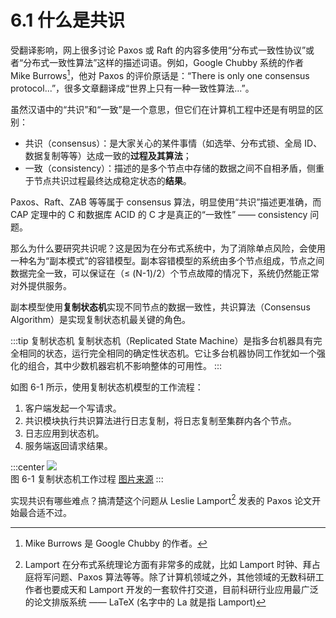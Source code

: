 # 6.1 什么是共识

受翻译影响，网上很多讨论 Paxos 或 Raft 的内容多使用“分布式一致性协议”或者“分布式一致性算法”这样的描述词语。例如，Google Chubby 系统的作者 Mike Burrows[^1]，他对 Paxos 的评价原话是：“There is only one consensus protocol...”，很多文章翻译成“世界上只有一种一致性算法...”。

虽然汉语中的“共识”和“一致”是一个意思，但它们在计算机工程中还是有明显的区别：
- 共识（consensus）：是大家关心的某件事情（如选举、分布式锁、全局 ID、数据复制等等）达成一致的**过程及其算法**；
- 一致（consistency）：描述的是多个节点中存储的数据之间不自相矛盾，侧重于节点共识过程最终达成稳定状态的**结果**。

Paxos、Raft、ZAB 等等属于 consensus 算法，明显使用“共识”描述更准确，而 CAP 定理中的 C 和数据库 ACID 的 C 才是真正的“一致性” —— consistency 问题。

那么为什么要研究共识呢？这是因为在分布式系统中，为了消除单点风险，会使用一种名为“副本模式”的容错模型。副本容错模型的系统由多个节点组成，节点之间数据完全一致，可以保证在（≤ (N-1)/2）个节点故障的情况下，系统仍然能正常对外提供服务。

副本模型使用**复制状态机**实现不同节点的数据一致性，共识算法（Consensus Algorithm）是实现复制状态机最关键的角色。

:::tip 复制状态机
复制状态机（Replicated State Machine）是指多台机器具有完全相同的状态，运行完全相同的确定性状态机。它让多台机器协同工作犹如一个强化的组合，其中少数机器宕机不影响整体的可用性。
:::

如图 6-1 所示，使用复制状态机模型的工作流程：
1. 客户端发起一个写请求。
2. 共识模块执行共识算法进行日志复制，将日志复制至集群内各个节点。
3. 日志应用到状态机。
4. 服务端返回请求结果。

:::center
  ![](../assets/raft-state-machine.png) <br/>
  图 6-1 复制状态机工作过程 [图片来源](https://raft.github.io/raft.pdf)
:::

实现共识有哪些难点？搞清楚这个问题从 Leslie Lamport[^2] 发表的 Paxos 论文开始最合适不过。

[^1]: Mike Burrows 是 Google Chubby 的作者。
[^2]: Lamport 在分布式系统理论方面有非常多的成就，比如 Lamport 时钟、拜占庭将军问题、Paxos 算法等等。除了计算机领域之外，其他领域的无数科研工作者也要成天和 Lamport 开发的一套软件打交道，目前科研行业应用最广泛的论文排版系统 —— LaTeX (名字中的 La 就是指 Lamport)